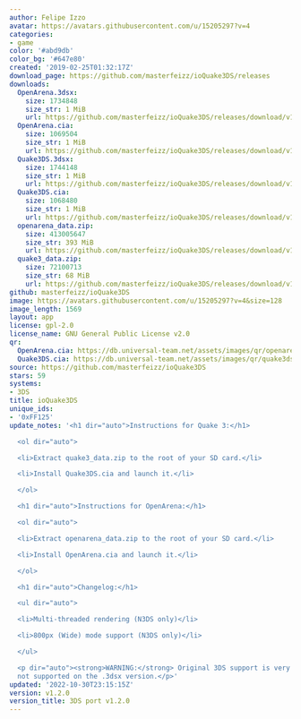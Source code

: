 ```yaml
---
author: Felipe Izzo
avatar: https://avatars.githubusercontent.com/u/15205297?v=4
categories:
- game
color: '#abd9db'
color_bg: '#647e80'
created: '2019-02-25T01:32:17Z'
download_page: https://github.com/masterfeizz/ioQuake3DS/releases
downloads:
  OpenArena.3dsx:
    size: 1734848
    size_str: 1 MiB
    url: https://github.com/masterfeizz/ioQuake3DS/releases/download/v1.2.0/OpenArena.3dsx
  OpenArena.cia:
    size: 1069504
    size_str: 1 MiB
    url: https://github.com/masterfeizz/ioQuake3DS/releases/download/v1.2.0/OpenArena.cia
  Quake3DS.3dsx:
    size: 1744148
    size_str: 1 MiB
    url: https://github.com/masterfeizz/ioQuake3DS/releases/download/v1.2.0/Quake3DS.3dsx
  Quake3DS.cia:
    size: 1068480
    size_str: 1 MiB
    url: https://github.com/masterfeizz/ioQuake3DS/releases/download/v1.2.0/Quake3DS.cia
  openarena_data.zip:
    size: 413005647
    size_str: 393 MiB
    url: https://github.com/masterfeizz/ioQuake3DS/releases/download/v1.2.0/openarena_data.zip
  quake3_data.zip:
    size: 72100713
    size_str: 68 MiB
    url: https://github.com/masterfeizz/ioQuake3DS/releases/download/v1.2.0/quake3_data.zip
github: masterfeizz/ioQuake3DS
image: https://avatars.githubusercontent.com/u/15205297?v=4&size=128
image_length: 1569
layout: app
license: gpl-2.0
license_name: GNU General Public License v2.0
qr:
  OpenArena.cia: https://db.universal-team.net/assets/images/qr/openarena-cia.png
  Quake3DS.cia: https://db.universal-team.net/assets/images/qr/quake3ds-cia.png
source: https://github.com/masterfeizz/ioQuake3DS
stars: 59
systems:
- 3DS
title: ioQuake3DS
unique_ids:
- '0xFF125'
update_notes: '<h1 dir="auto">Instructions for Quake 3:</h1>

  <ol dir="auto">

  <li>Extract quake3_data.zip to the root of your SD card.</li>

  <li>Install Quake3DS.cia and launch it.</li>

  </ol>

  <h1 dir="auto">Instructions for OpenArena:</h1>

  <ol dir="auto">

  <li>Extract openarena_data.zip to the root of your SD card.</li>

  <li>Install OpenArena.cia and launch it.</li>

  </ol>

  <h1 dir="auto">Changelog:</h1>

  <ul dir="auto">

  <li>Multi-threaded rendering (N3DS only)</li>

  <li>800px (Wide) mode support (N3DS only)</li>

  </ul>

  <p dir="auto"><strong>WARNING:</strong> Original 3DS support is very buggy and is
  not supported on the .3dsx version.</p>'
updated: '2022-10-30T23:15:15Z'
version: v1.2.0
version_title: 3DS port v1.2.0
---
```

